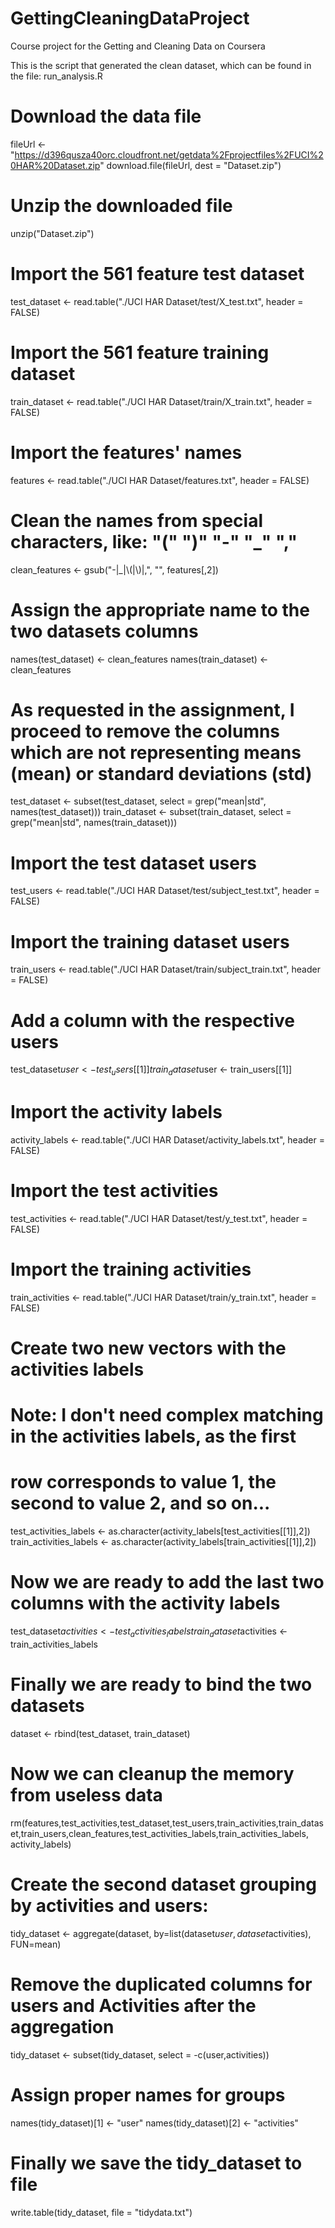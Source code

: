 GettingCleaningDataProject
==========================

Course project for the Getting and Cleaning Data on Coursera

This is the script that generated the clean dataset, which can be found in the file: run_analysis.R


# Download the data file
fileUrl <- "https://d396qusza40orc.cloudfront.net/getdata%2Fprojectfiles%2FUCI%20HAR%20Dataset.zip"
download.file(fileUrl, dest = "Dataset.zip")
# Unzip the downloaded file
unzip("Dataset.zip")

# Import the 561 feature test dataset
test_dataset <- read.table("./UCI HAR Dataset/test/X_test.txt", header = FALSE)
# Import the 561 feature training dataset
train_dataset <- read.table("./UCI HAR Dataset/train/X_train.txt", header = FALSE)

# Import the features' names
features <- read.table("./UCI HAR Dataset/features.txt", header = FALSE)
# Clean the names from special characters, like: "(" ")" "-" "_" ","
clean_features <- gsub("-|_|\\(|\\)|,", "", features[,2])

# Assign the appropriate name to the two datasets columns
names(test_dataset) <- clean_features
names(train_dataset) <- clean_features

# As requested in the assignment, I proceed to remove the columns which are not representing means (mean) or standard deviations (std)
test_dataset <- subset(test_dataset, select = grep("mean|std", names(test_dataset)))
train_dataset <- subset(train_dataset, select = grep("mean|std", names(train_dataset)))

# Import the test dataset users
test_users <- read.table("./UCI HAR Dataset/test/subject_test.txt", header = FALSE)
# Import the training dataset users
train_users <- read.table("./UCI HAR Dataset/train/subject_train.txt", header = FALSE)

# Add a column with the respective users
test_dataset$user <- test_users[[1]]
train_dataset$user <- train_users[[1]]

# Import the activity labels
activity_labels <- read.table("./UCI HAR Dataset/activity_labels.txt", header = FALSE)

# Import the test activities
test_activities <- read.table("./UCI HAR Dataset/test/y_test.txt", header = FALSE)
# Import the training activities
train_activities <- read.table("./UCI HAR Dataset/train/y_train.txt", header = FALSE)

# Create two new vectors with the activities labels
# Note: I don't need complex matching in the activities labels, as the first
#       row corresponds to value 1, the second to value 2, and so on...
test_activities_labels <- as.character(activity_labels[test_activities[[1]],2])
train_activities_labels <- as.character(activity_labels[train_activities[[1]],2])

# Now we are ready to add the last two columns with the activity labels
test_dataset$activities <- test_activities_labels
train_dataset$activities <- train_activities_labels

# Finally we are ready to bind the two datasets
dataset <- rbind(test_dataset, train_dataset)

# Now we can cleanup the memory from useless data
rm(features,test_activities,test_dataset,test_users,train_activities,train_dataset,train_users,clean_features,test_activities_labels,train_activities_labels, activity_labels)

# Create the second dataset grouping by activities and users:
tidy_dataset <- aggregate(dataset, by=list(dataset$user,dataset$activities), FUN=mean)
# Remove the duplicated columns for users and Activities after the aggregation
tidy_dataset <- subset(tidy_dataset, select = -c(user,activities))
# Assign proper names for groups
names(tidy_dataset)[1] <- "user"
names(tidy_dataset)[2] <- "activities"

# Finally we save the tidy_dataset to file
write.table(tidy_dataset, file = "tidydata.txt")
